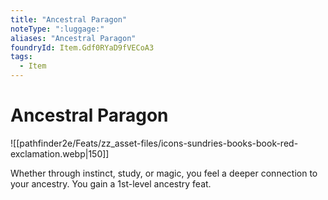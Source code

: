 ```yaml
---
title: "Ancestral Paragon"
noteType: ":luggage:"
aliases: "Ancestral Paragon"
foundryId: Item.Gdf0RYaD9fVECoA3
tags:
  - Item
---
```


# Ancestral Paragon
![[pathfinder2e/Feats/zz_asset-files/icons-sundries-books-book-red-exclamation.webp|150]]

Whether through instinct, study, or magic, you feel a deeper connection to your ancestry. You gain a 1st-level ancestry feat.

